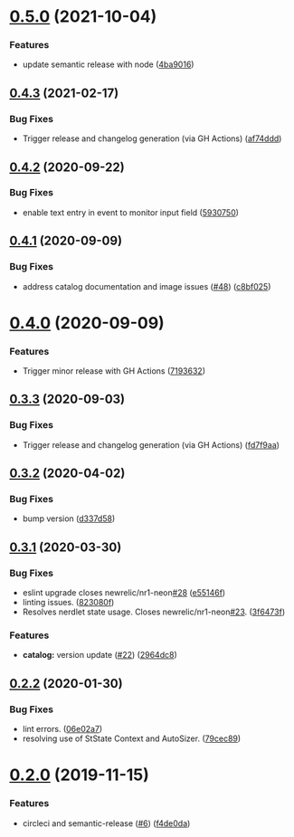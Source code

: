 # [0.5.0](https://github.com/newrelic/nr1-neon/compare/v0.4.3...v0.5.0) (2021-10-04)


### Features

* update semantic release with node ([4ba9016](https://github.com/newrelic/nr1-neon/commit/4ba90168dcc6c4ee663320952edba04eb9a68395))

## [0.4.3](https://github.com/newrelic/nr1-neon/compare/v0.4.2...v0.4.3) (2021-02-17)


### Bug Fixes

* Trigger release and changelog generation (via GH Actions) ([af74ddd](https://github.com/newrelic/nr1-neon/commit/af74ddd2c363d01ded5e72f0b23fb6a31b149d46))

## [0.4.2](https://github.com/newrelic/nr1-neon/compare/v0.4.1...v0.4.2) (2020-09-22)


### Bug Fixes

* enable text entry in event to monitor input field ([5930750](https://github.com/newrelic/nr1-neon/commit/5930750dbef410f3fc20624ab3d5695dc06bd70f))

## [0.4.1](https://github.com/newrelic/nr1-neon/compare/v0.4.0...v0.4.1) (2020-09-09)


### Bug Fixes

* address catalog documentation and image issues ([#48](https://github.com/newrelic/nr1-neon/issues/48)) ([c8bf025](https://github.com/newrelic/nr1-neon/commit/c8bf02525e2ea2d18ebf69f45fb16a4c2b59e100))

# [0.4.0](https://github.com/newrelic/nr1-neon/compare/v0.3.3...v0.4.0) (2020-09-09)


### Features

* Trigger minor release with GH Actions ([7193632](https://github.com/newrelic/nr1-neon/commit/71936322ea210bd6c4178569fe90b0f69cc5bf3a))

## [0.3.3](https://github.com/newrelic/nr1-neon/compare/v0.3.2...v0.3.3) (2020-09-03)


### Bug Fixes

* Trigger release and changelog generation (via GH Actions) ([fd7f9aa](https://github.com/newrelic/nr1-neon/commit/fd7f9aa9263699e4fe99cb57e1895c2fdbfe3ee1))

## [0.3.2](https://github.com/newrelic/nr1-neon/compare/v0.3.1...v0.3.2) (2020-04-02)


### Bug Fixes

* bump version ([d337d58](https://github.com/newrelic/nr1-neon/commit/d337d587acc3a68a3a6ca1c467e39be8dc0e691e))

## [0.3.1](https://github.com/newrelic/nr1-neon/compare/v0.3.0...v0.3.1) (2020-03-30)

### Bug Fixes

- eslint upgrade closes newrelic/nr1-neon[#28](https://github.com/newrelic/nr1-neon/issues/28) ([e55146f](https://github.com/newrelic/nr1-neon/commit/e55146f823db6eeec18fe939e1b16e216201c7b5))
- linting issues. ([823080f](https://github.com/newrelic/nr1-neon/commit/823080fc38d87092519349f1a0163c45fad8022b))
- Resolves nerdlet state usage. Closes newrelic/nr1-neon[#23](https://github.com/newrelic/nr1-neon/issues/23). ([3f6473f](https://github.com/newrelic/nr1-neon/commit/3f6473f29cb4f331284d063029f7f34d4c1ca835))

### Features

- **catalog:** version update ([#22](https://github.com/newrelic/nr1-neon/issues/22)) ([2964dc8](https://github.com/newrelic/nr1-neon/commit/2964dc897120da0998b3cfb65a575d649c141f67))

## [0.2.2](https://github.com/newrelic/nr1-neon/compare/v0.2.1...v0.2.2) (2020-01-30)

### Bug Fixes

- lint errors. ([06e02a7](https://github.com/newrelic/nr1-neon/commit/06e02a7cdea19ab682a16b2a5280e713334f0cf7))
- resolving use of StState Context and AutoSizer. ([79cec89](https://github.com/newrelic/nr1-neon/commit/79cec8991160e973a681bf2b5c75e47cda6d5145))

# [0.2.0](https://github.com/newrelic/nr1-neon/compare/v0.1.1...v0.2.0) (2019-11-15)

### Features

- circleci and semantic-release ([#6](https://github.com/newrelic/nr1-neon/issues/6)) ([f4de0da](https://github.com/newrelic/nr1-neon/commit/f4de0daac9bcfd1d4119cae62e07746e941b4cd5))
